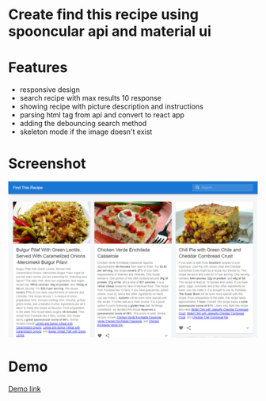 # Create find this recipe using spooncular api and material ui

# Features
- responsive design
- search recipe with max results 10 response
- showing recipe with picture description and instructions
- parsing html tag from api and convert to react app
- adding the debouncing search method
- skeleton mode if the image doesn't exist

# Screenshot
 ![Find this recipe screenshot](screenshot.png)

 # Demo
  [Demo link](https://garongan.github.io/find-this-recipe)
